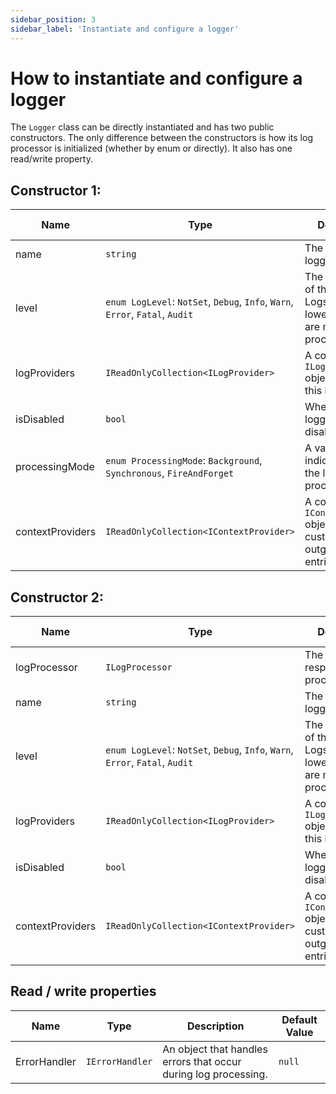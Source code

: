 ```yaml
---
sidebar_position: 3
sidebar_label: 'Instantiate and configure a logger'
---
```


# How to instantiate and configure a logger

The `Logger` class can be directly instantiated and has two public constructors. The only difference between the constructors is how its log processor is initialized (whether by enum or directly). It also has one read/write property.

## Constructor 1:

Name | Type | Description | Required | Default Value
---- | ---- | ----------- | -------- | -------------
name | `string` | The name of the logger. | No | `"default"`
level | `enum LogLevel`: `NotSet`, `Debug`, `Info`, `Warn`, `Error`, `Fatal`, `Audit` | The logging level of the logger. Logs with a level lower than this are not processed. | No | `NotSet`
logProviders | `IReadOnlyCollection<ILogProvider>` | A collection of `ILogProvider` objects used by this logger. | No | Empty list
isDisabled | `bool` | Whether the logger should be disabled. | No | `false`
processingMode | `enum ProcessingMode`: `Background`, `Synchronous`, `FireAndForget` | A value that indicates how the logger will process logs. | No | `Background`
contextProviders | `IReadOnlyCollection<IContextProvider>` | A collection of `IContextProvider` objects that customize outgoing log entries. | No | Empty list

## Constructor 2:

Name | Type | Description | Required | Default Value
---- | ---- | ----------- | -------- | -------------
logProcessor | `ILogProcessor` | The object responsible for processing logs. | Yes | N/A
name | `string` | The name of the logger. | No | `"default"`
level | `enum LogLevel`: `NotSet`, `Debug`, `Info`, `Warn`, `Error`, `Fatal`, `Audit` | The logging level of the logger. Logs with a level lower than this are not processed. | No | `NotSet`
logProviders | `IReadOnlyCollection<ILogProvider>` | A collection of `ILogProvider` objects used by this logger. | No | Empty list
isDisabled | `bool` | Whether the logger should be disabled. | No | `false`
contextProviders | `IReadOnlyCollection<IContextProvider>` | A collection of `IContextProvider` objects that customize outgoing log entries. | No | Empty list

## Read / write properties

Name | Type | Description | Default Value
---- | ---- | ----------- | -------------
ErrorHandler | `IErrorHandler` | An object that handles errors that occur during log processing. | `null`

